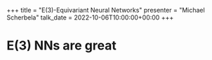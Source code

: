 +++
title = "E(3)-Equivariant Neural Networks"
presenter = "Michael Scherbela"
talk_date = 2022-10-06T10:00:00+00:00
+++

E(3) NNs are great
=============